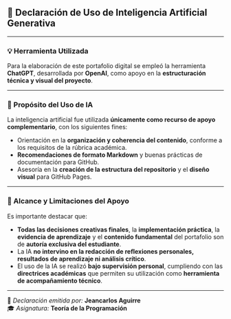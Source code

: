 ## 🤖 Declaración de Uso de Inteligencia Artificial Generativa  

---

### 💡 Herramienta Utilizada
Para la elaboración de este portafolio digital se empleó la herramienta **ChatGPT**, desarrollada por **OpenAI**, como apoyo en la **estructuración técnica y visual del proyecto**.  

---

### 🧠 Propósito del Uso de IA
La inteligencia artificial fue utilizada **únicamente como recurso de apoyo complementario**, con los siguientes fines:
- Orientación en la **organización y coherencia del contenido**, conforme a los requisitos de la rúbrica académica.  
- **Recomendaciones de formato Markdown** y buenas prácticas de documentación para GitHub.  
- Asesoría en la **creación de la estructura del repositorio** y el **diseño visual** para GitHub Pages.  

---

### 🧩 Alcance y Limitaciones del Apoyo
Es importante destacar que:
- **Todas las decisiones creativas finales**, la **implementación práctica**, la **evidencia de aprendizaje** y el **contenido fundamental** del portafolio son de **autoría exclusiva del estudiante**.  
- La IA **no intervino en la redacción de reflexiones personales, resultados de aprendizaje ni análisis crítico**.  
- El uso de la IA se realizó **bajo supervisión personal**, cumpliendo con las **directrices académicas** que permiten su utilización como **herramienta de acompañamiento técnico**.

---

📅 *Declaración emitida por:* **Jeancarlos Aguirre**  
🎓 *Asignatura:* **Teoría de la Programación**  

